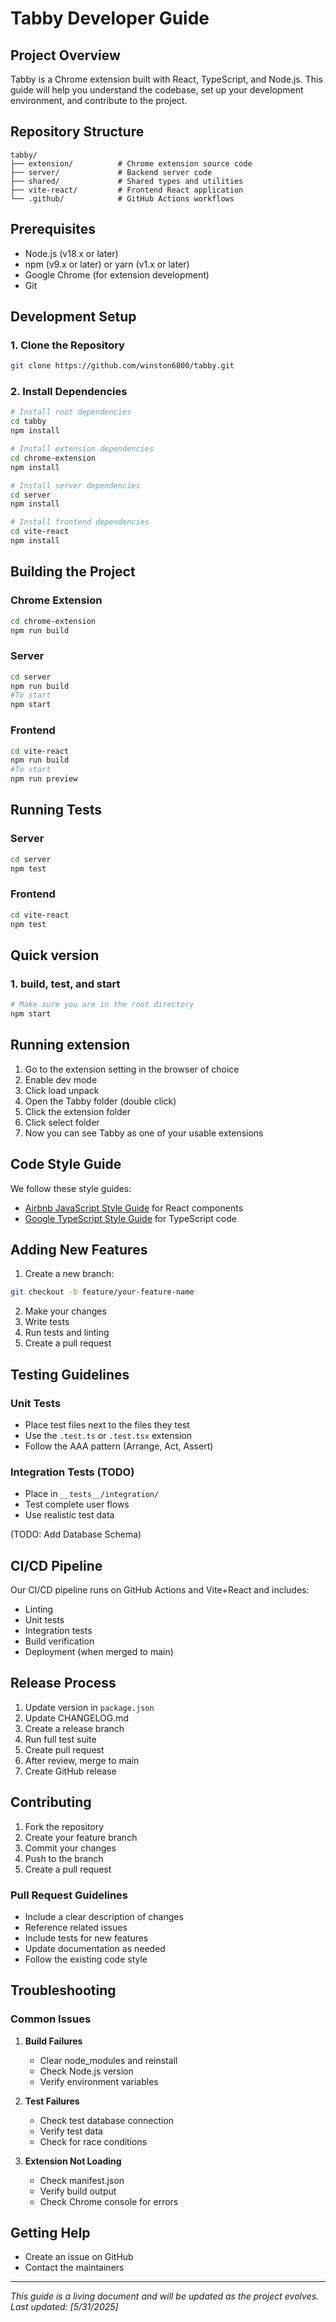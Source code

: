 # Tabby Developer Guide

## Project Overview

Tabby is a Chrome extension built with React, TypeScript, and Node.js. This guide will help you understand the codebase, set up your development environment, and contribute to the project.

## Repository Structure

```
tabby/
├── extension/          # Chrome extension source code
├── server/             # Backend server code
├── shared/             # Shared types and utilities
├── vite-react/         # Frontend React application
└── .github/            # GitHub Actions workflows
```

## Prerequisites

- Node.js (v18.x or later)
- npm (v9.x or later) or yarn (v1.x or later)
- Google Chrome (for extension development)
- Git

## Development Setup

### 1. Clone the Repository

```bash
git clone https://github.com/winston6800/tabby.git
```
### 2. Install Dependencies

```bash
# Install root dependencies
cd tabby
npm install

# Install extension dependencies
cd chrome-extension
npm install

# Install server dependencies
cd server
npm install

# Install frontend dependencies
cd vite-react
npm install
```

## Building the Project

### Chrome Extension

```bash
cd chrome-extension
npm run build
```

### Server

```bash
cd server
npm run build
#To start
npm start
```

### Frontend

```bash
cd vite-react
npm run build
#To start
npm run preview
```

## Running Tests

### Server
```bash
cd server
npm test
```

### Frontend
```bash
cd vite-react
npm test
```

## Quick version

### 1. build, test, and start
```bash
# Make sure you are in the root directory
npm start
```

## Running extension
1. Go to the extension setting in the browser of choice
2. Enable dev mode
3. Click load unpack
4. Open the Tabby folder (double click)
5. Click the extension folder
6. Click select folder
7. Now you can see Tabby as one of your usable extensions


## Code Style Guide

We follow these style guides:
- [Airbnb JavaScript Style Guide](https://airbnb.io/javascript/react/) for React components
- [Google TypeScript Style Guide](https://google.github.io/styleguide/tsguide.html) for TypeScript code

## Adding New Features

1. Create a new branch:
```bash
git checkout -b feature/your-feature-name
```

2. Make your changes
3. Write tests
4. Run tests and linting
5. Create a pull request

## Testing Guidelines

### Unit Tests
- Place test files next to the files they test
- Use the `.test.ts` or `.test.tsx` extension
- Follow the AAA pattern (Arrange, Act, Assert)

### Integration Tests (TODO)
- Place in `__tests__/integration/`
- Test complete user flows
- Use realistic test data

(TODO: Add Database Schema)

## CI/CD Pipeline

Our CI/CD pipeline runs on GitHub Actions and Vite+React and includes:
- Linting
- Unit tests
- Integration tests
- Build verification
- Deployment (when merged to main)

## Release Process

1. Update version in `package.json`
2. Update CHANGELOG.md
3. Create a release branch
4. Run full test suite
5. Create pull request
6. After review, merge to main
7. Create GitHub release

## Contributing

1. Fork the repository
2. Create your feature branch
3. Commit your changes
4. Push to the branch
5. Create a pull request

### Pull Request Guidelines

- Include a clear description of changes
- Reference related issues
- Include tests for new features
- Update documentation as needed
- Follow the existing code style

## Troubleshooting

### Common Issues

1. **Build Failures**
   - Clear node_modules and reinstall
   - Check Node.js version
   - Verify environment variables

2. **Test Failures**
   - Check test database connection
   - Verify test data
   - Check for race conditions

3. **Extension Not Loading**
   - Check manifest.json
   - Verify build output
   - Check Chrome console for errors

## Getting Help

- Create an issue on GitHub
- Contact the maintainers

---

*This guide is a living document and will be updated as the project evolves. Last updated: [5/31/2025]* 